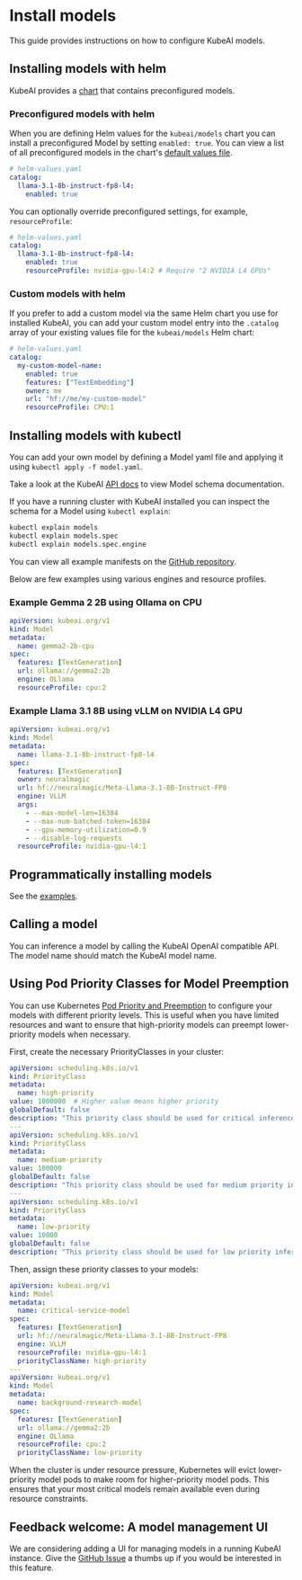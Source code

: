 # Install models

This guide provides instructions on how to configure KubeAI models.

## Installing models with helm

KubeAI provides a [chart](https://github.com/kubeai-project/kubeai/blob/main/charts/models) that contains preconfigured models.

### Preconfigured models with helm

When you are defining Helm values for the `kubeai/models` chart you can install a preconfigured Model by setting `enabled: true`. You can view a list of all preconfigured models in the chart's [default values file](https://github.com/kubeai-project/kubeai/blob/main/charts/models/values.yaml). 

```yaml
# helm-values.yaml
catalog:
  llama-3.1-8b-instruct-fp8-l4:
    enabled: true
```

You can optionally override preconfigured settings, for example, `resourceProfile`:

```yaml
# helm-values.yaml
catalog:
  llama-3.1-8b-instruct-fp8-l4:
    enabled: true
    resourceProfile: nvidia-gpu-l4:2 # Require "2 NVIDIA L4 GPUs"
```

### Custom models with helm

If you prefer to add a custom model via the same Helm chart you use for installed KubeAI, you can add your custom model entry into the `.catalog` array of your existing values file for the `kubeai/models` Helm chart:

```yaml
# helm-values.yaml
catalog:
  my-custom-model-name:
    enabled: true
    features: ["TextEmbedding"]
    owner: me
    url: "hf://me/my-custom-model"
    resourceProfile: CPU:1
```

## Installing models with kubectl

You can add your own model by defining a Model yaml file and applying it using `kubectl apply -f model.yaml`.

Take a look at the KubeAI [API docs](../reference/kubernetes-api.md) to view Model schema documentation.

If you have a running cluster with KubeAI installed you can inspect the schema for a Model using `kubectl explain`:

```bash
kubectl explain models
kubectl explain models.spec
kubectl explain models.spec.engine
```

You can view all example manifests on the [GitHub repository](https://github.com/kubeai-project/kubeai/tree/main/manifests/models).

Below are few examples using various engines and resource profiles.

### Example Gemma 2 2B using Ollama on CPU

```yaml
apiVersion: kubeai.org/v1
kind: Model
metadata:
  name: gemma2-2b-cpu
spec:
  features: [TextGeneration]
  url: ollama://gemma2:2b
  engine: OLlama
  resourceProfile: cpu:2
```

### Example Llama 3.1 8B using vLLM on NVIDIA L4 GPU

```yaml
apiVersion: kubeai.org/v1
kind: Model
metadata:
  name: llama-3.1-8b-instruct-fp8-l4
spec:
  features: [TextGeneration]
  owner: neuralmagic
  url: hf://neuralmagic/Meta-Llama-3.1-8B-Instruct-FP8
  engine: VLLM
  args:
    - --max-model-len=16384
    - --max-num-batched-token=16384
    - --gpu-memory-utilization=0.9
    - --disable-log-requests
  resourceProfile: nvidia-gpu-l4:1
```

## Programmatically installing models

See the [examples](https://github.com/kubeai-project/kubeai/tree/main/examples/k8s-api-clients).

## Calling a model

You can inference a model by calling the KubeAI OpenAI compatible API. The model name should match the KubeAI model name.

## Using Pod Priority Classes for Model Preemption

You can use Kubernetes [Pod Priority and Preemption](https://kubernetes.io/docs/concepts/scheduling-eviction/pod-priority-preemption/) to configure your models with different priority levels. This is useful when you have limited resources and want to ensure that high-priority models can preempt lower-priority models when necessary.

First, create the necessary PriorityClasses in your cluster:

```yaml
apiVersion: scheduling.k8s.io/v1
kind: PriorityClass
metadata:
  name: high-priority
value: 1000000  # Higher value means higher priority
globalDefault: false
description: "This priority class should be used for critical inference models only."
---
apiVersion: scheduling.k8s.io/v1
kind: PriorityClass
metadata:
  name: medium-priority
value: 100000
globalDefault: false
description: "This priority class should be used for medium priority inference models."
---
apiVersion: scheduling.k8s.io/v1
kind: PriorityClass
metadata:
  name: low-priority
value: 10000
globalDefault: false
description: "This priority class should be used for low priority inference models."
```

Then, assign these priority classes to your models:

```yaml
apiVersion: kubeai.org/v1
kind: Model
metadata:
  name: critical-service-model
spec:
  features: [TextGeneration]
  url: hf://neuralmagic/Meta-Llama-3.1-8B-Instruct-FP8
  engine: VLLM
  resourceProfile: nvidia-gpu-l4:1
  priorityClassName: high-priority
---
apiVersion: kubeai.org/v1
kind: Model
metadata:
  name: background-research-model
spec:
  features: [TextGeneration]
  url: ollama://gemma2:2b
  engine: OLlama
  resourceProfile: cpu:2
  priorityClassName: low-priority
```

When the cluster is under resource pressure, Kubernetes will evict lower-priority model pods to make room for higher-priority model pods. This ensures that your most critical models remain available even during resource constraints.

## Feedback welcome: A model management UI

We are considering adding a UI for managing models in a running KubeAI instance. Give the [GitHub Issue](https://github.com/kubeai-project/kubeai/issues/148) a thumbs up if you would be interested in this feature.
